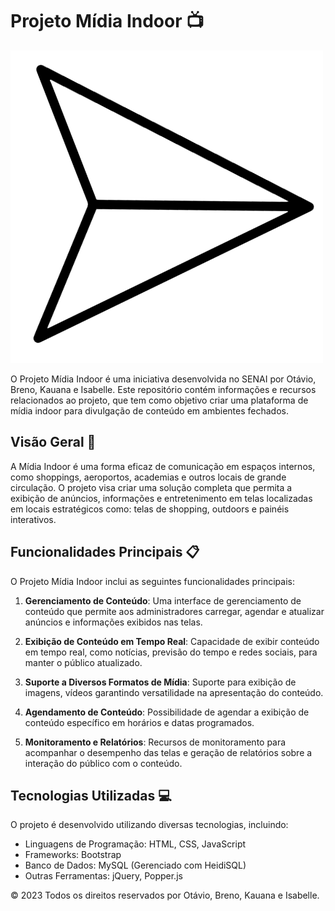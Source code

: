# Projeto Mídia Indoor 📺

![Mídia Indoor](imgs/SENAIERS.png)

O Projeto Mídia Indoor é uma iniciativa desenvolvida no SENAI por Otávio, Breno, Kauana e Isabelle. Este repositório contém informações e recursos relacionados ao projeto, que tem como objetivo criar uma plataforma de mídia indoor para divulgação de conteúdo em ambientes fechados.

## Visão Geral 🚀

A Mídia Indoor é uma forma eficaz de comunicação em espaços internos, como shoppings, aeroportos, academias e outros locais de grande circulação. O projeto visa criar uma solução completa que permita a exibição de anúncios, informações e entretenimento em telas localizadas em locais estratégicos como: telas de shopping, outdoors e painéis interativos.

## Funcionalidades Principais 📋

O Projeto Mídia Indoor inclui as seguintes funcionalidades principais:

1. **Gerenciamento de Conteúdo**: Uma interface de gerenciamento de conteúdo que permite aos administradores carregar, agendar e atualizar anúncios e informações exibidos nas telas.

2. **Exibição de Conteúdo em Tempo Real**: Capacidade de exibir conteúdo em tempo real, como notícias, previsão do tempo e redes sociais, para manter o público atualizado.

3. **Suporte a Diversos Formatos de Mídia**: Suporte para exibição de imagens, vídeos garantindo versatilidade na apresentação do conteúdo.

4. **Agendamento de Conteúdo**: Possibilidade de agendar a exibição de conteúdo específico em horários e datas programados.

5. **Monitoramento e Relatórios**: Recursos de monitoramento para acompanhar o desempenho das telas e geração de relatórios sobre a interação do público com o conteúdo.

## Tecnologias Utilizadas 💻

O projeto é desenvolvido utilizando diversas tecnologias, incluindo:

- Linguagens de Programação: HTML, CSS, JavaScript
- Frameworks: Bootstrap
- Banco de Dados: MySQL (Gerenciado com HeidiSQL)
- Outras Ferramentas: jQuery, Popper.js

© 2023 Todos os direitos reservados por Otávio, Breno, Kauana e Isabelle.